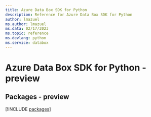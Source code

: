 ```yaml
---
title: Azure Data Box SDK for Python
description: Reference for Azure Data Box SDK for Python
author: lmazuel
ms.author: lmazuel
ms.data: 02/17/2023
ms.topic: reference
ms.devlang: python
ms.service: databox
---
```

# Azure Data Box SDK for Python - preview
## Packages - preview
[!INCLUDE [packages](data-box-index.md)]